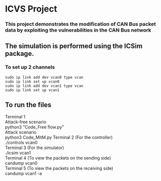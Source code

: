 # ICVS Project
### This project demonstrates the modification of CAN Bus packet data by exploiting the vulnerabilities in the CAN Bus network

## The simulation is performed using the ICSim package.

### To set up 2 channels
    sudo ip link add dev vcan0 type vcan
    sudo ip link set up vcan0
    sudo ip link add dev vcan1 type vcan
    sudo ip link set up vcan1

## To run the files
Terminal 1  
Attack-free scenario  
    python3 "Code_Free flow.py"  
Attack scenario  
    python3 Code_MitM.py
Terminal 2 (For the controller)  
    ./controls vcan0  
Terminal 3 (For the simulator)  
    ./icsim vcan1  
Terminal 4 (To view the packets on the sending side)  
    candump vcan0  
Terminal 5 (To view the packets on the receiving side)  
    candump vcan1 -a  

